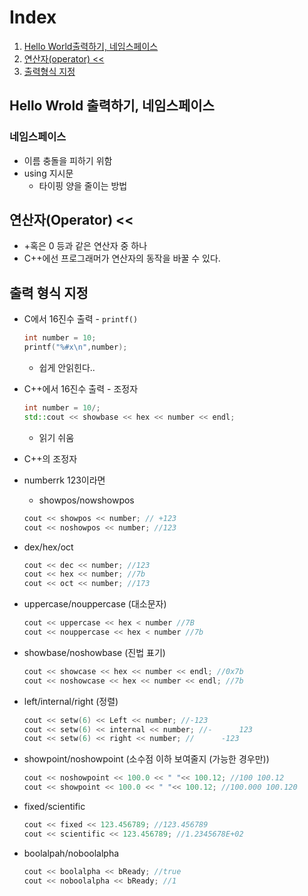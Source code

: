 # Index

1. [Hello World출력하기, 네임스페이스](#hello-wrold-출력하기-네임스페이스)
2. [연산자(operator) <<](#연산자operator-)
3. [출력형식 지정](#출력-형식-지정)



## Hello Wrold 출력하기, 네임스페이스

### 네임스페이스

* 이름 충돌을 피하기 위함
* using 지시문
  * 타이핑 양을 줄이는 방법

## 연산자(Operator) <<

* +혹은 0 등과 같은 연산자 중 하나
* C++에선 프로그래머가 연산자의 동작을 바꿀 수 있다.

## 출력 형식 지정

* C에서 16진수 출력 - `printf()`

  ```c++
  int number = 10;
  printf("%#x\n",number);
  ```

  * 쉽게 안읽힌다..

* C++에서 16진수 출력 - 조정자

  ```c++
  int number = 10/;
  std::cout << showbase << hex << number << endl;
  ```

  * 읽기 쉬움



* C++의 조정자

* numberrk 123이라면

  * showpos/nowshowpos

  ``` c++
  cout << showpos << number; // +123
  cout << noshowpos << number; //123
  ```

- dex/hex/oct

  ```c++
  cout << dec << number; //123
  cout << hex << number; //7b
  cout << oct << number; //173
  ```

- uppercase/nouppercase     (대소문자)

  ```c++
  cout << uppercase << hex < number //7B
  cout << nouppercase << hex < number //7b
  ```

- showbase/noshowbase     (진법 표기)

  ```c++
  cout << showcase << hex << number << endl; //0x7b
  cout << noshowcase << hex << number << endl; //7b
  ```

- left/internal/right     (정렬)

  ```c++
  cout << setw(6) << Left << number; //-123      
  cout << setw(6) << internal << number; //-      123
  cout << setw(6) << right << number; //      -123
  ```

- showpoint/noshowpoint     (소수점 이하 보여줄지 (가능한 경우만))

  ```c++
  cout << noshowpoint << 100.0 << " "<< 100.12; //100 100.12
  cout << showpoint << 100.0 << " "<< 100.12; //100.000 100.120
  ```

  

- fixed/scientific

  ```c++
  cout << fixed << 123.456789; //123.456789
  cout << scientific << 123.456789; //1.2345678E+02
  ```

  

- boolalpah/noboolalpha

  ```c++
  cout << boolalpha << bReady; //true
  cout << noboolalpha << bReady; //1
  ```

  

  
